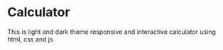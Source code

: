 # Calculator
This is light and dark theme responsive and interactive calculator using html, css and js
